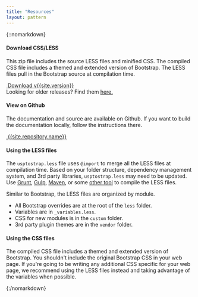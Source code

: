 ```yaml
---
title: "Resources"
layout: pattern
---
```

{::nomarkdown}
<div class="">
    <div class="pl-panel">
        <div class="row">
            <div class="col-sm-6 col-lg-6">
                <h4 class="margin-top-0">Download CSS/LESS</h4>
                <p>This zip file includes the source LESS files and minified CSS. The compiled CSS file includes a themed and extended version of Bootstrap. The LESS files pull in the Bootstrap source at compilation time.</p>
                <a href="{{site.baseurl}}/downloads/usptostrap-{{site.version}}.zip" class="btn btn-primary"><i class="icon icon-inverse icon-download"></i> &nbsp;Download v{{site.version}}</a>
                <div class="margin-top-1 small">Looking for older releases? Find them <a href="{{site.repository.url}}/releases">here.</a></div>
            </div>
            <div class="col-sm-6 col-lg-6">
                <h4 class="margin-top-0">View on Github</h4>
                <p>The documentation and source are available on Github. If you want to build the documentation locally, follow the instructions there.</p>
                <a href="{{site.repository.url}}" class="btn btn-default"><i class="icon icon-github"></i> &nbsp;{{site.repository.name}}</a>
            </div>
        </div>
    </div>
    <div class="pl-panel">
        <h4 class="margin-top-0">Using the LESS files</h4>
        <p>The <code>usptostrap.less</code> file uses <code>@import</code> to merge all the LESS files at compilation time. Based on your folder structure, dependency management system, and 3rd party libraries, <code>usptostrap.less</code> may need to be updated. Use <a href="http://gruntjs.com/">Grunt</a>, <a href="http://gulpjs.com/">Gulp</a>, <a href="http://maven.apache.org/">Maven</a>, or some <a href="http://lesscss.org/usage/index.html#third-party-compilers">other tool</a> to compile the LESS files.</p>
        <p>Similar to Bootstrap, the LESS files are organized by module.</p>
        <ul>
            <li>All Bootstrap overrides are at the root of the <code>less</code> folder.</li>
            <li>Variables are in <code>_variables.less</code>.</li>
            <li>CSS for new modules is in the <code>custom</code> folder.</li>
            <li>3rd party plugin themes are in the <code>vendor</code> folder.</li>
        </ul>
        <h4>Using the CSS files</h4>
        <p>The compiled CSS file includes a themed and extended version of Bootstrap. You shouldn't include the original Bootstrap CSS in your web page. If you're going to be writing any additional CSS specific for your web page, we recommend using the LESS files instead and taking advantage of the variables when possible.</p>
    </div>
</div>
{:/nomarkdown}

